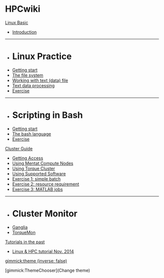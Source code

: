 # HPCwiki

[Linux Basic]()

  * [Introduction](linux/intro.md) 
  - - - -
  * # Linux Practice
  * [Getting start](linux/practice/start.md)
  * [The file system](linux/practice/filesystem.md)
  * [Working with text (data) file](linux/practice/textdata.md)
  * [Text data processing](linux/practice/analysis.md)
  * [Exercise](linux/practice/exercise.md)
  - - - -
  * # Scripting in Bash
  * [Getting start](linux/bash/start.md)
  * [The bash language](linux/bash/language.md)
  * [Exercise](linux/bash/exercise.md)

[Cluster Guide]()

  * [Getting Access](cluster_howto/access.md)
  * [Using Mentat Compute Nodes](cluster_howto/compute_mentat.md)
  * [Using Torque Cluster](cluster_howto/compute_torque.md)
  * [Using Supported Software](cluster_howto/software.md)
  * [Exercise 1: simple batch](cluster_howto/exercise_1/exercise.md)
  * [Exercise 2: resource requirement](cluster_howto/exercise_2/exercise.md)
  * [Exercise 3: MATLAB jobs](cluster_howto/exercise_3/exercise.md)
  - - - -
  * # Cluster Monitor
  * [Ganglia](http://ganglia.dccn.nl)
  * [TorqueMon](http://torquemon.dccn.nl)

[Tutorials in the past]()

  * [Linux & HPC tutorial Nov. 2014](https://pl-squid.dccn.nl/indico/event/0/)

[gimmick:theme (inverse: false)](simplex)

[gimmick:ThemeChooser](Change theme)
